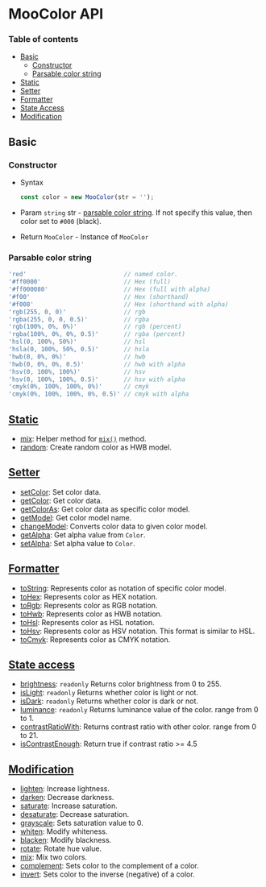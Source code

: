 # MooColor API

### Table of contents

- [Basic](#basic)
  - [Constructor](#constructor)
  - [Parsable color string](#parsable-color-string)
- [Static](#static)
- [Setter](#setter)
- [Formatter](#formatter)
- [State Access](#state-access)
- [Modification](#modification)

## Basic

### Constructor

- Syntax

  ``` js
  const color = new MooColor(str = '');
  ```

- Param `string` str - [parsable color string](#parsable-color-string). If not specify this value, then color set to `#000` (black).
- Return `MooColor` - Instance of `MooColor`

### Parsable color string

``` js
'red'                           // named color.
'#ff0000'                       // Hex (full)
'#ff000080'                     // Hex (full with alpha)
'#f00'                          // Hex (shorthand)
'#f008'                         // Hex (shorthand with alpha)
'rgb(255, 0, 0)'                // rgb
'rgba(255, 0, 0, 0.5)'          // rgba
'rgb(100%, 0%, 0%)'             // rgb (percent)
'rgba(100%, 0%, 0%, 0.5)'       // rgba (percent)
'hsl(0, 100%, 50%)'             // hsl
'hsla(0, 100%, 50%, 0.5)'       // hsla
'hwb(0, 0%, 0%)'                // hwb
'hwb(0, 0%, 0%, 0.5)'           // hwb with alpha
'hsv(0, 100%, 100%)'            // hsv
'hsv(0, 100%, 100%, 0.5)'       // hsv with alpha
'cmyk(0%, 100%, 100%, 0%)'      // cmyk
'cmyk(0%, 100%, 100%, 0%, 0.5)' // cmyk with alpha
```

## [Static](static.md)

- [mix](static.md#mix): Helper method for [`mix()`](modifier.md#mix) method.
- [random](static.md#random): Create random color as HWB model.

## [Setter](setter.md)

- [setColor](setter.md#setcolor): Set color data.
- [getColor](setter.md#getcolor): Get color data.
- [getColorAs](setter.md#getcoloras): Get color data as specific color model.
- [getModel](setter.md#getmodel): Get color model name.
- [changeModel](setter.md#changemodel): Converts color data to given color model.
- [getAlpha](setter.md#getalpha): Get alpha value from `Color`.
- [setAlpha](setter.md#setalpha): Set alpha value to `Color`.

## [Formatter](formatter.md)

- [toString](formatter.md#tostring): Represents color as notation of specific color model.
- [toHex](formatter.md#tohex): Represents color as HEX notation.
- [toRgb](formatter.md#torgb): Represents color as RGB notation.
- [toHwb](formatter.md#tohwb): Represents color as HWB notation.
- [toHsl](formatter.md#tohsl): Represents color as HSL notation.
- [toHsv](formatter.md#tohsv): Represents color as HSV notation. This format is similar to HSL.
- [toCmyk](formatter.md#tocmyk): Represents color as CMYK notation.

## [State access](state-access.md)

- [brightness](state-access.md#brightness): `readonly` Returns color brightness from 0 to 255.
- [isLight](state-access.md#islight): `readonly` Returns whether color is light or not.
- [isDark](state-access.md#isdark): `readonly` Returns whether color is dark or not.
- [luminance](state-access.md#luminance): `readonly` Returns luminance value of the color. range from 0 to 1.
- [contrastRatioWith](state-access.md#contrastratiowith): Returns contrast ratio with other color. range from 0 to 21.
- [isContrastEnough](state-access.md#iscontrastenough): Return true if contrast ratio >= 4.5

## [Modification](modification.md)

- [lighten](modifier.md#lighten): Increase lightness.
- [darken](modifier.md#darken): Decrease darkness.
- [saturate](modifier.md#saturate): Increase saturation.
- [desaturate](modifier.md#desaturate): Decrease saturation.
- [grayscale](modifier.md#grayscale): Sets saturation value to 0.
- [whiten](modifier.md#whiten): Modify whiteness.
- [blacken](modifier.md#blacken): Modify blackness.
- [rotate](modifier.md#rotate): Rotate hue value.
- [mix](modifier.md#mix): Mix two colors.
- [complement](modifier.md#complement): Sets color to the complement of a color.
- [invert](modifier.md#invert): Sets color to the inverse (negative) of a color.

